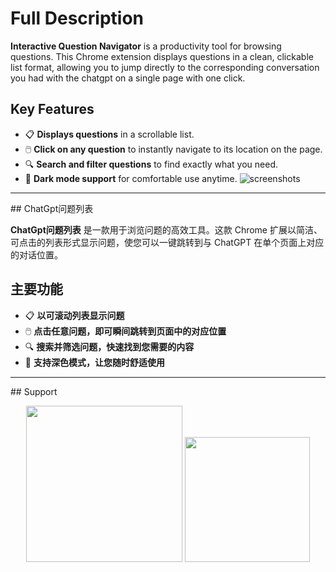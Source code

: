 # Full Description

**Interactive Question Navigator** is a productivity tool for browsing questions. This Chrome extension displays questions in a clean, clickable list format, allowing you to jump directly to the corresponding conversation you had with the chatgpt on a single page with one click.

## Key Features

- 📋 **Displays questions** in a scrollable list.
- 🖱️ **Click on any question** to instantly navigate to its location on the page.
- 🔍 **Search and filter questions** to find exactly what you need.
- 🌙 **Dark mode support** for comfortable use anytime.
![screenshots](https://github.com/user-attachments/assets/2a68ee71-5df7-4a3e-b869-90ab240fa902)

<hr>
## ChatGpt问题列表

**ChatGpt问题列表** 是一款用于浏览问题的高效工具。这款 Chrome 扩展以简洁、可点击的列表形式显示问题，使您可以一键跳转到与 ChatGPT 在单个页面上对应的对话位置。

## 主要功能

- 📋 **以可滚动列表显示问题**
- 🖱️ **点击任意问题，即可瞬间跳转到页面中的对应位置**
- 🔍 **搜索并筛选问题，快速找到您需要的内容**
- 🌙 **支持深色模式，让您随时舒适使用**

<hr>
## Support

<div style="text-align: center;">

<span> <img src="https://github.com/user-attachments/assets/b15a1563-b660-4d5f-b3fa-18f9a8c5bee2" width="250"/> </span> <span> <img src="https://github.com/user-attachments/assets/f0919d6b-9807-48fd-8bd1-0e380305f020" width="200"/> </span>
</div>
